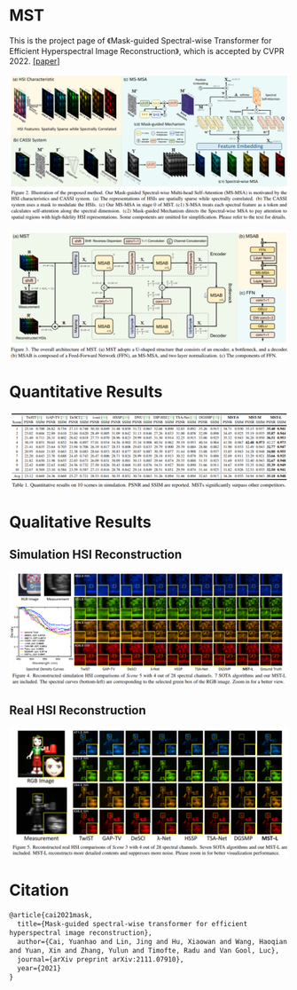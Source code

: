 # MST
This is the project page of 《Mask-guided Spectral-wise Transformer for Efficient Hyperspectral Image Reconstruction》, which is accepted by CVPR 2022.
[[paper]](https://arxiv.org/abs/2111.07910)

![Illustration of MST](/figure/MST.png)

![Pipeline of MST](/figure/pipeline.png)

# Quantitative Results
![Main Results of PNGAN](/figure/main.png)

# Qualitative Results
## Simulation HSI Reconstruction
![Simulation](/figure/simulation.png)

## Real HSI Reconstruction
![Real](/figure/real.png)

# Citation
```
@article{cai2021mask,
  title={Mask-guided spectral-wise transformer for efficient hyperspectral image reconstruction},
  author={Cai, Yuanhao and Lin, Jing and Hu, Xiaowan and Wang, Haoqian and Yuan, Xin and Zhang, Yulun and Timofte, Radu and Van Gool, Luc},
  journal={arXiv preprint arXiv:2111.07910},
  year={2021}
}
```